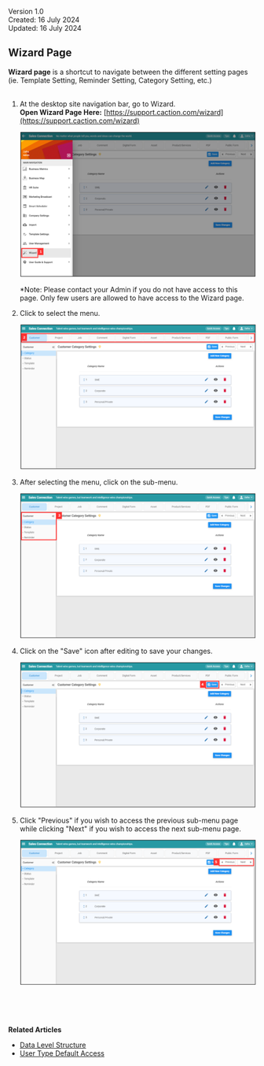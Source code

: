 Version 1.0<br>
Created: 16 July 2024<br>
Updated: 16 July 2024<br>
## Wizard Page

**Wizard page** is a shortcut to navigate between the different setting pages (ie. Template Setting, Reminder Setting, Category Setting, etc.)<br><br>

1. At the desktop site navigation bar, go to Wizard.<br>
   **Open Wizard Page Here:** [https://support.caction.com/wizard](https://support.caction.com/wizard)<br>

   <p align="center">
      <img src="img2/Wizard_Page_Step_1.png" alt="Wizard Page Step 1">
   </p>

   *Note: Please contact your Admin if you do not have access to this page. Only few users are allowed to have access to the Wizard page.<br>
        
2. Click to select the menu.

   <p align="center">
      <img src="img2/Wizard_Page_Step_2.png" alt="Wizard Page Step 2">
   </p>
  
3. After selecting the menu, click on the sub-menu.

   <p align="center">
      <img src="img2/Wizard_Page_Step_3.png" alt="Wizard Page Step 3">
   </p>
  
4. Click on the "Save" icon after editing to save your changes.

   <p align="center">
      <img src="img2/Wizard_Page_Step_4.png" alt="Wizard Page Step 4">
   </p>
  
5. Click "Previous" if you wish to access the previous sub-menu page while clicking "Next" if you wish to access the next sub-menu page.

   <p align="center">
      <img src="img2/Wizard_Page_Step_5.png" alt="Wizard Page Step 5">
   </p>
   <br><br><br>

**Related Articles**
- [Data Level Structure](Data_Level_Structure.md)
- [User Type Default Access](User_Types_Default_Access.md)

<!-- [Link Text](https://salesconnection.github.io/Sales-Connection-Support/Wizard_Page.html) -->

